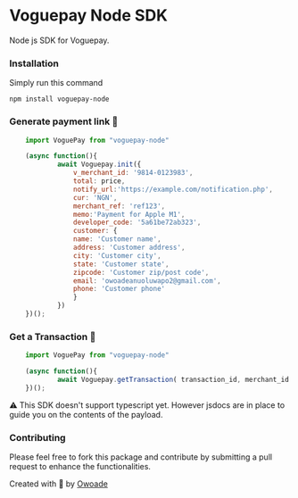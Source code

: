 # Voguepay Node SDK

Node js SDK for Voguepay.

### Installation

Simply run this command

```
npm install voguepay-node
```
### Generate payment link 🔗

```js
    import VoguePay from "voguepay-node"

    (async function(){
            await Voguepay.init({
                v_merchant_id: '9814-0123983',
                total: price,
                notify_url:'https://example.com/notification.php',
                cur: 'NGN',
                merchant_ref: 'ref123',
                memo:'Payment for Apple M1',
                developer_code: '5a61be72ab323',
                customer: {
                name: 'Customer name',
                address: 'Customer address',
                city: 'Customer city',
                state: 'Customer state',
                zipcode: 'Customer zip/post code',
                email: 'owoadeanuoluwapo2@gmail.com',
                phone: 'Customer phone'
                }
            })
    })();

```

### Get a Transaction 📄

```js
    import VoguePay from "voguepay-node"

    (async function(){
            await Voguepay.getTransaction( transaction_id, merchant_id )
    })();

```




⚠️ This SDK doesn't support typescript yet. However jsdocs are in place to guide you on the contents of the payload.

### Contributing

Please feel free to fork this package and contribute by submitting a pull request to enhance the functionalities.


Created with 🧡 by [Owoade](https://my-portfolio-owoade.vercel.app/)